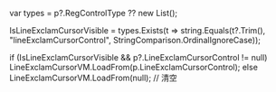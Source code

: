 var types = p?.RegControlType ?? new List<string>();

IsLineExclamCursorVisible = types.Exists(t =>
    string.Equals(t?.Trim(), "lineExclamCursorControl", StringComparison.OrdinalIgnoreCase));

if (IsLineExclamCursorVisible && p?.LineExclamCursorControl != null)
    LineExclamCursorVM.LoadFrom(p.LineExclamCursorControl);
else
    LineExclamCursorVM.LoadFrom(null); // 清空